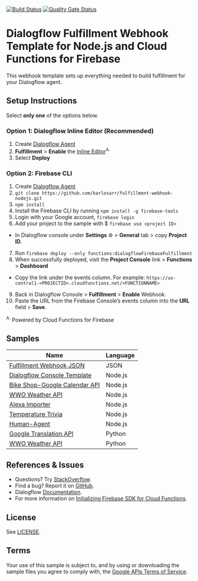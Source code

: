 [![Build Status](https://dev.azure.com/karlosarr/fulfillment-webhook-nodejs/_apis/build/status/karlosarr.fulfillment-webhook-nodejs?branchName=master)](https://dev.azure.com/karlosarr/fulfillment-webhook-nodejs/_build/latest?definitionId=7&branchName=master)
[![Quality Gate Status](https://sonarcloud.io/api/project_badges/measure?project=karlosarr_fulfillment-webhook-nodejs&metric=alert_status)](https://sonarcloud.io/dashboard?id=karlosarr_fulfillment-webhook-nodejs)

# Dialogflow Fulfillment Webhook Template for Node.js and Cloud Functions for Firebase

This webhook template sets up everything needed to build fulfillment for your Dialogflow agent.

## Setup Instructions
Select **only one** of the options below.

### Option 1: Dialogflow Inline Editor (Recommended)
1. Create [Dialogflow Agent](https://console.dialogflow.com/)
2. **Fulfillment** > **Enable** the [Inline Editor](https://dialogflow.com/docs/fulfillment#cloud_functions_for_firebase)<sup>A.</sup>
3. Select **Deploy**

### Option 2: Firebase CLI
1. Create [Dialogflow Agent](https://console.dialogflow.com/)
2. `git clone https://github.com/karlosarr/fulfillment-webhook-nodejs.git`
3. `npm install`
4. Install the Firebase CLI by running `npm install -g firebase-tools`
5. Login with your Google account, `firebase login`
6. Add your project to the sample with $ `firebase use <project ID>`
  + In Dialogflow console under **Settings** ⚙ > **General** tab > copy **Project ID**.
7. Run `firebase deploy --only functions:dialogflowFirebaseFulfillment`
8. When successfully deployed, visit the **Project Console** link > **Functions** > **Dashboard**
  + Copy the link under the events column. For example: `https://us-central1-<PROJECTID>.cloudfunctions.net/<FUNCTIONNAME>`
9. Back in Dialogflow Console > **Fulfillment** > **Enable** Webhook.
10. Paste the URL from the Firebase Console’s events column into the **URL** field > **Save**.

<sup>A.</sup> Powered by Cloud Functions for Firebase

## Samples 
| Name                                 | Language                         |
| ------------------------------------ |:---------------------------------|
| [Fulfillment Webhook JSON](https://github.com/dialogflow/fulfillment-webhook-json)| JSON |
| [Dialogflow Console Template](https://github.com/dialogflow/fulfillment-webhook-nodejs)| Node.js
| [Bike Shop-Google Calendar API](https://github.com/dialogflow/fulfillment-bike-shop-nodejs)| Node.js|
| [WWO Weather API](https://github.com/dialogflow/fulfillment-weather-nodejs)| Node.js |
| [Alexa Importer](https://github.com/dialogflow/fulfillment-importer-nodejs) | Node.js |
| [Temperature Trivia](https://github.com/dialogflow/fulfillment-temperature-converter-nodejs) | Node.js |
| [Human-Agent](https://github.com/dialogflow/agent-human-handoff-nodejs) | Node.js |
| [Google Translation API](https://github.com/dialogflow/fulfillment-translate-python) | Python |
| [WWO Weather API](https://github.com/dialogflow/fulfillment-weather-python) | Python |


## References & Issues
* Questions? Try [StackOverflow](https://stackoverflow.com/questions/tagged/dialogflow).
* Find a bug? Report it on [GitHub](https://github.com/dialogflow/fulfillment-webhook-json/issues).
* Dialogflow [Documentation](https://dialogflow.com/docs/getting-started/basics).
* For more information on [Initializing Firebase SDK for Cloud Functions](https://firebase.google.com/docs/functions/get-started#set_up_and_initialize_functions_sdk).

## License
See [LICENSE](LICENSE).

## Terms
Your use of this sample is subject to, and by using or downloading the sample files you agree to comply with, the [Google APIs Terms of Service](https://developers.google.com/terms/).
